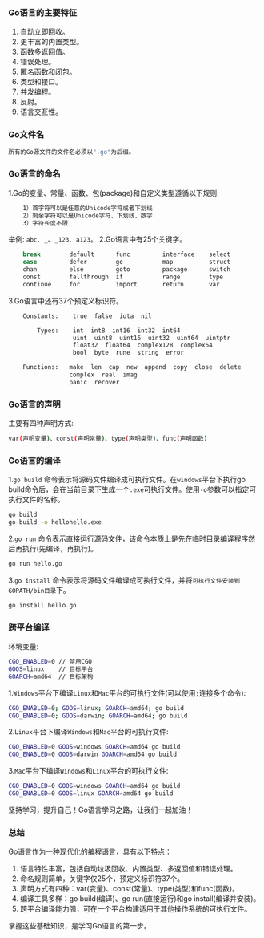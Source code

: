 ### Go语言的主要特征
1. 自动立即回收。
2. 更丰富的内置类型。
3. 函数多返回值。
4. 错误处理。
5. 匿名函数和闭包。
6. 类型和接口。
7. 并发编程。
8. 反射。
9. 语言交互性。
### Go文件名
```bash
所有的Go源文件的文件名必须以".go"为后缀。
```
### Go语言的命名
1.Go的变量、常量、函数、包(package)和自定义类型遵循以下规则:
```bash
    1）首字符可以是任意的Unicode字符或者下划线
    2）剩余字符可以是Unicode字符、下划线、数字
    3）字符长度不限
```
举例: `abc`、`_`、`_123`、`a123`。
2.Go语言中有25个关键字。
```bash
    break        default      func         interface    select
    case         defer        go           map          struct
    chan         else         goto         package      switch
    const        fallthrough  if           range        type
    continue     for          import       return       var
```
3.Go语言中还有37个预定义标识符。
```bash
    Constants:    true  false  iota  nil

        Types:    int  int8  int16  int32  int64  
                  uint  uint8  uint16  uint32  uint64  uintptr
                  float32  float64  complex128  complex64
                  bool  byte  rune  string  error

    Functions:   make  len  cap  new  append  copy  close  delete
                 complex  real  imag
                 panic  recover
```
### Go语言的声明
主要有四种声明方式:
```bash
var(声明变量)、const(声明常量)、type(声明类型)、func(声明函数)
```
### Go语言的编译
1.`go build` 命令表示将源码文件编译成可执行文件。在`windows`平台下执行go build命令后，会在当前目录下生成一个`.exe`可执行文件。使用`-o`参数可以指定可执行文件的名称。
```bash
go build
go build -o hellohello.exe
```
2.`go run` 命令表示直接运行源码文件，该命令本质上是先在临时目录编译程序然后再执行(先编译，再执行)。
```bash
go run hello.go
```
3.`go install` 命令表示将源码文件编译成可执行文件，并将`可执行文件安装到GOPATH/bin目录`下。
```bash 
go install hello.go
```
### 跨平台编译
环境变量:
```bash
CGO_ENABLED=0 // 禁用CGO
GOOS=linux    // 目标平台
GOARCH=amd64  // 目标架构
```
1.`Windows`平台下编译`Linux`和`Mac`平台的可执行文件(可以使用`;`连接多个命令):
```bash
CGO_ENABLED=0; GOOS=linux; GOARCH=amd64; go build
CGO_ENABLED=0; GOOS=darwin; GOARCH=amd64; go build 
```
2.`Linux`平台下编译`Windows`和`Mac`平台的可执行文件:
```bash
CGO_ENABLED=0 GOOS=windows GOARCH=amd64 go build
CGO_ENABLED=0 GOOS=darwin GOARCH=amd64 go build
```
3.`Mac`平台下编译`Windows`和`Linux`平台的可执行文件:
```bash
CGO_ENABLED=0 GOOS=windows GOARCH=amd64 go build
CGO_ENABLED=0 GOOS=linux GOARCH=amd64 go build
```
坚持学习，提升自己！Go语言学习之路，让我们一起加油！

### 总结
Go语言作为一种现代化的编程语言，具有以下特点：

1. 语言特性丰富，包括自动垃圾回收、内置类型、多返回值和错误处理。
2. 命名规则简单，关键字仅25个，预定义标识符37个。
3. 声明方式有四种：var(变量)、const(常量)、type(类型)和func(函数)。
4. 编译工具多样：go build(编译)、go run(直接运行)和go install(编译并安装)。
5. 跨平台编译能力强，可在一个平台构建适用于其他操作系统的可执行文件。

掌握这些基础知识，是学习Go语言的第一步。